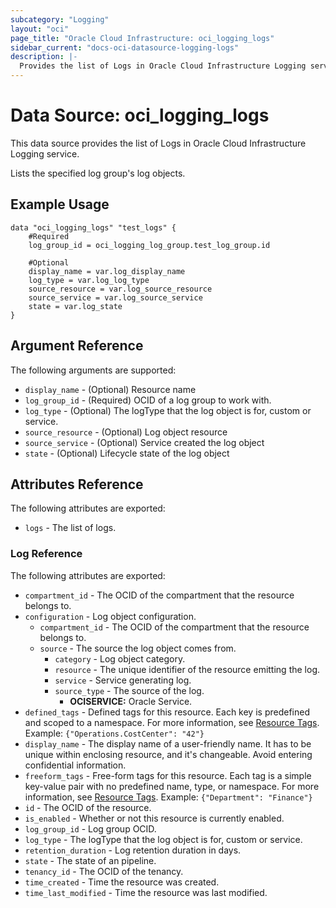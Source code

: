 ```yaml
---
subcategory: "Logging"
layout: "oci"
page_title: "Oracle Cloud Infrastructure: oci_logging_logs"
sidebar_current: "docs-oci-datasource-logging-logs"
description: |-
  Provides the list of Logs in Oracle Cloud Infrastructure Logging service
---
```


# Data Source: oci_logging_logs
This data source provides the list of Logs in Oracle Cloud Infrastructure Logging service.

Lists the specified log group's log objects.

## Example Usage

```hcl
data "oci_logging_logs" "test_logs" {
	#Required
	log_group_id = oci_logging_log_group.test_log_group.id

	#Optional
	display_name = var.log_display_name
	log_type = var.log_log_type
	source_resource = var.log_source_resource
	source_service = var.log_source_service
	state = var.log_state
}
```

## Argument Reference

The following arguments are supported:

* `display_name` - (Optional) Resource name
* `log_group_id` - (Required) OCID of a log group to work with.
* `log_type` - (Optional) The logType that the log object is for, custom or service.
* `source_resource` - (Optional) Log object resource
* `source_service` - (Optional) Service created the log object
* `state` - (Optional) Lifecycle state of the log object


## Attributes Reference

The following attributes are exported:

* `logs` - The list of logs.

### Log Reference

The following attributes are exported:

* `compartment_id` - The OCID of the compartment that the resource belongs to.
* `configuration` - Log object configuration.
	* `compartment_id` - The OCID of the compartment that the resource belongs to.
	* `source` - The source the log object comes from.
		* `category` - Log object category.
		* `resource` - The unique identifier of the resource emitting the log.
		* `service` - Service generating log.
		* `source_type` - The source of the log.
			* **OCISERVICE:** Oracle Service. 
* `defined_tags` - Defined tags for this resource. Each key is predefined and scoped to a namespace. For more information, see [Resource Tags](https://docs.cloud.oracle.com/iaas/Content/General/Concepts/resourcetags.htm).  Example: `{"Operations.CostCenter": "42"}` 
* `display_name` - The display name of a user-friendly name. It has to be unique within enclosing resource, and it's changeable. Avoid entering confidential information. 
* `freeform_tags` - Free-form tags for this resource. Each tag is a simple key-value pair with no predefined name, type, or namespace. For more information, see [Resource Tags](https://docs.cloud.oracle.com/iaas/Content/General/Concepts/resourcetags.htm). Example: `{"Department": "Finance"}` 
* `id` - The OCID of the resource.
* `is_enabled` - Whether or not this resource is currently enabled.
* `log_group_id` - Log group OCID.
* `log_type` - The logType that the log object is for, custom or service.
* `retention_duration` - Log retention duration in days.
* `state` - The state of an pipeline.
* `tenancy_id` - The OCID of the tenancy.
* `time_created` - Time the resource was created.
* `time_last_modified` - Time the resource was last modified.

